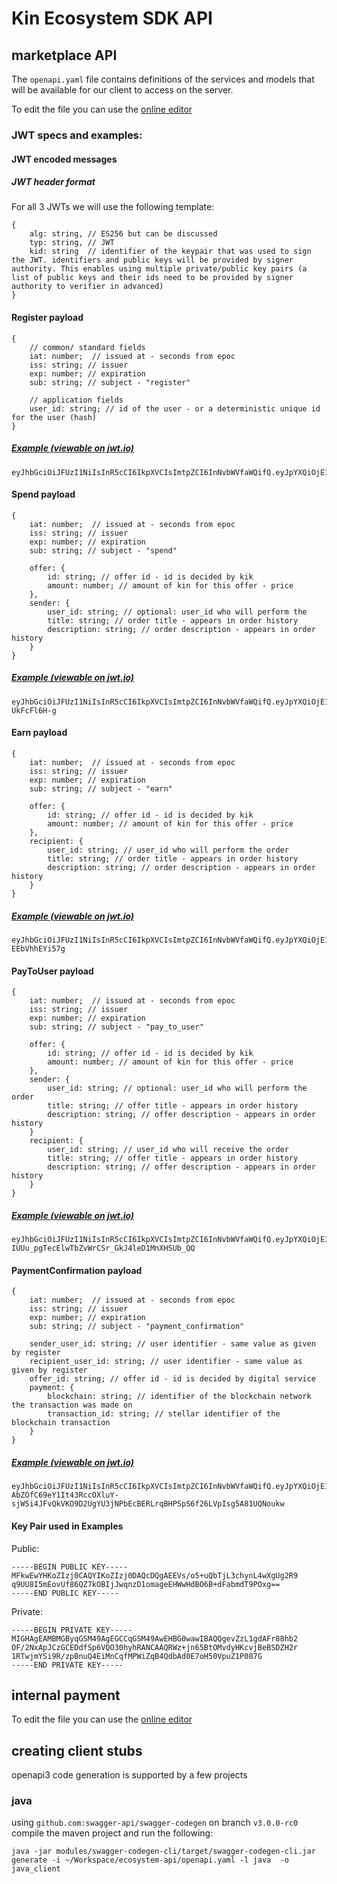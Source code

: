 # Kin Ecosystem SDK API

## marketplace API
The `openapi.yaml` file contains definitions of the services and models that will be available for our client to access on the server.

To edit the file you can use the [online editor](http://editor.swagger.io/?url=https://raw.githubusercontent.com/kinfoundation/ecosystem-api/master/openapi.yaml)

### JWT specs and examples:
#### JWT encoded messages
##### JWT header format

For all 3 JWTs we will use the following template:
```
{
	alg: string, // ES256 but can be discussed
	typ: string, // JWT
	kid: string  // identifier of the keypair that was used to sign the JWT. identifiers and public keys will be provided by signer authority. This enables using multiple private/public key pairs (a list of public keys and their ids need to be provided by signer authority to verifier in advanced)
}
```

#### Register payload
```
{
	// common/ standard fields
	iat: number;  // issued at - seconds from epoc
	iss: string; // issuer
	exp: number; // expiration
	sub: string; // subject - "register"

	// application fields
	user_id: string; // id of the user - or a deterministic unique id for the user (hash)
}
```
##### [Example (viewable on jwt.io)](https://jwt.io/?token=eyJhbGciOiJFUzI1NiIsInR5cCI6IkpXVCIsImtpZCI6InNvbWVfaWQifQ.eyJpYXQiOjE1MTYyMzkwMjIsImlzcyI6ImtpayBzZXJ2ZXIiLCJleHAiOjE1MjYyMzkwMjIsInN1YiI6InJlZ2lzdGVyIiwidXNlcl9pZCI6ImFfaGFzaF9vbl9raWtfdXNlcl9pZCJ9.6DwojspQ46inlwYwn3NNH0bmQIzKd7mL0VX8V2ZmlH8aZqWF2UbK_Md5kcxgnXgq0P6tExVTr1vxpwhfj7_3dg)
```
eyJhbGciOiJFUzI1NiIsInR5cCI6IkpXVCIsImtpZCI6InNvbWVfaWQifQ.eyJpYXQiOjE1MTYyMzkwMjIsImlzcyI6ImtpayBzZXJ2ZXIiLCJleHAiOjE1MjYyMzkwMjIsInN1YiI6InJlZ2lzdGVyIiwidXNlcl9pZCI6ImFfaGFzaF9vbl9raWtfdXNlcl9pZCJ9.6DwojspQ46inlwYwn3NNH0bmQIzKd7mL0VX8V2ZmlH8aZqWF2UbK_Md5kcxgnXgq0P6tExVTr1vxpwhfj7_3dg
```

#### Spend payload
```
{
	iat: number;  // issued at - seconds from epoc
	iss: string; // issuer
	exp: number; // expiration
	sub: string; // subject - "spend"

	offer: {
		id: string; // offer id - id is decided by kik
		amount: number; // amount of kin for this offer - price
	},
	sender: {
		user_id: string; // optional: user_id who will perform the 
		title: string; // order title - appears in order history
		description: string; // order description - appears in order history
	}
}
```
##### [Example (viewable on jwt.io)](https://jwt.io/?token=eyJhbGciOiJFUzI1NiIsInR5cCI6IkpXVCIsImtpZCI6InNvbWVfaWQifQ.eyJpYXQiOjE1MTYyMzkwMjIsImlzcyI6ImtpayBzZXJ2ZXIiLCJleHAiOjE1MjYyMzkwMjIsInN1YiI6InNwZW5kIiwib2ZmZXIiOnsiaWQiOiJPMTIzMTIzMTIzIiwiYW1vdW50Ijo1MDAwfSwic2VuZGVyIjp7InRpdGxlIjoiQmx1ZSBUaGVtZSIsImRlc2NyaXB0aW9uIjoiT2NlYW4gQmx1ZSIsInVzZXJfaWQiOiJzb21lX3VzZXIifX0.BRacJ37zbbaKivWD_uhC2JXozzrHDN5B9VeG7d1BXjkpPYEfpaEy_kKF6xqp7oUMjEG2ltrOQPJ-UkFcFl6H-g)
```
eyJhbGciOiJFUzI1NiIsInR5cCI6IkpXVCIsImtpZCI6InNvbWVfaWQifQ.eyJpYXQiOjE1MTYyMzkwMjIsImlzcyI6ImtpayBzZXJ2ZXIiLCJleHAiOjE1MjYyMzkwMjIsInN1YiI6InNwZW5kIiwib2ZmZXIiOnsiaWQiOiJPMTIzMTIzMTIzIiwiYW1vdW50Ijo1MDAwfSwic2VuZGVyIjp7InRpdGxlIjoiQmx1ZSBUaGVtZSIsImRlc2NyaXB0aW9uIjoiT2NlYW4gQmx1ZSIsInVzZXJfaWQiOiJzb21lX3VzZXIifX0.BRacJ37zbbaKivWD_uhC2JXozzrHDN5B9VeG7d1BXjkpPYEfpaEy_kKF6xqp7oUMjEG2ltrOQPJ-UkFcFl6H-g
```
#### Earn payload
```
{
	iat: number;  // issued at - seconds from epoc
	iss: string; // issuer
	exp: number; // expiration
	sub: string; // subject - "earn"

	offer: {
		id: string; // offer id - id is decided by kik
		amount: number; // amount of kin for this offer - price
	},
	recipient: {
		user_id: string; // user_id who will perform the order
		title: string; // order title - appears in order history
		description: string; // order description - appears in order history
	}
}
```
##### [Example (viewable on jwt.io)](https://jwt.io/?token=eyJhbGciOiJFUzI1NiIsInR5cCI6IkpXVCIsImtpZCI6InNvbWVfaWQifQ.eyJpYXQiOjE1MTYyMzkwMjIsImlzcyI6ImtpayBzZXJ2ZXIiLCJleHAiOjE1MjYyMzkwMjIsInN1YiI6ImVhcm4iLCJvZmZlciI6eyJpZCI6Ik8xMjMxMjMxMjMiLCJhbW91bnQiOjUwMDB9LCJyZWNpcGllbnQiOnsidGl0bGUiOiJCbHVlIFRoZW1lIiwiZGVzY3JpcHRpb24iOiJPY2VhbiBCbHVlIiwidXNlcl9pZCI6InNvbWVfdXNlciJ9fQ.R7OpvaZQIAzjQ0MSi5nC1c39oC9oN08NVKwricMyWnuMbK5FD9Qn6ecmol4JnMGE5IZA7j_LR-EEbVhhEYi57g)
```
eyJhbGciOiJFUzI1NiIsInR5cCI6IkpXVCIsImtpZCI6InNvbWVfaWQifQ.eyJpYXQiOjE1MTYyMzkwMjIsImlzcyI6ImtpayBzZXJ2ZXIiLCJleHAiOjE1MjYyMzkwMjIsInN1YiI6ImVhcm4iLCJvZmZlciI6eyJpZCI6Ik8xMjMxMjMxMjMiLCJhbW91bnQiOjUwMDB9LCJyZWNpcGllbnQiOnsidGl0bGUiOiJCbHVlIFRoZW1lIiwiZGVzY3JpcHRpb24iOiJPY2VhbiBCbHVlIiwidXNlcl9pZCI6InNvbWVfdXNlciJ9fQ.R7OpvaZQIAzjQ0MSi5nC1c39oC9oN08NVKwricMyWnuMbK5FD9Qn6ecmol4JnMGE5IZA7j_LR-EEbVhhEYi57g
```
#### PayToUser payload
```
{
	iat: number;  // issued at - seconds from epoc
	iss: string; // issuer
	exp: number; // expiration
	sub: string; // subject - "pay_to_user"

	offer: {
		id: string; // offer id - id is decided by kik
		amount: number; // amount of kin for this offer - price
	},
	sender: {
		user_id: string; // optional: user_id who will perform the order
		title: string; // offer title - appears in order history
		description: string; // offer description - appears in order history
	}
	recipient: {
		user_id: string; // user_id who will receive the order
		title: string; // offer title - appears in order history
		description: string; // offer description - appears in order history
	}
}
```
##### [Example (viewable on jwt.io)](https://jwt.io/?tokeneyJhbGciOiJFUzI1NiIsInR5cCI6IkpXVCIsImtpZCI6InNvbWVfaWQifQ.eyJpYXQiOjE1MTYyMzkwMjIsImlzcyI6ImtpayBzZXJ2ZXIiLCJleHAiOjE1MjYyMzkwMjIsInN1YiI6InBheV90b191c2VyIiwib2ZmZXIiOnsiaWQiOiJPMTIzMTIzMTIzIiwiYW1vdW50Ijo1MDAwfSwic2VuZGVyIjp7InRpdGxlIjoiVGlwIEZyb20gRG9vZHkiLCJkZXNjcmlwdGlvbiI6IkRvb2R5IHRpcHBlZCB5b3UiLCJ1c2VyX2lkIjoidXNlcjpuaXR6YW4ifSwicmVjaXBpZW50Ijp7InRpdGxlIjoiVGlwIFRvIE5pdHphbiIsImRlc2NyaXB0aW9uIjoiWW91IHRpcHBlZCBOaXR6YW4iLCJ1c2VyX2lkIjoidXNlcjpkb29keSJ9fQ.GVufyAI2UkpzzLlSL7a_kb5JcdSkgBb1PnzdL7wUkIGx-IUUu_pgTecElwTbZvWrCSr_GkJ4leD1MnXHSUb_QQ)
```
eyJhbGciOiJFUzI1NiIsInR5cCI6IkpXVCIsImtpZCI6InNvbWVfaWQifQ.eyJpYXQiOjE1MTYyMzkwMjIsImlzcyI6ImtpayBzZXJ2ZXIiLCJleHAiOjE1MjYyMzkwMjIsInN1YiI6InBheV90b191c2VyIiwib2ZmZXIiOnsiaWQiOiJPMTIzMTIzMTIzIiwiYW1vdW50Ijo1MDAwfSwic2VuZGVyIjp7InRpdGxlIjoiVGlwIEZyb20gRG9vZHkiLCJkZXNjcmlwdGlvbiI6IkRvb2R5IHRpcHBlZCB5b3UiLCJ1c2VyX2lkIjoidXNlcjpuaXR6YW4ifSwicmVjaXBpZW50Ijp7InRpdGxlIjoiVGlwIFRvIE5pdHphbiIsImRlc2NyaXB0aW9uIjoiWW91IHRpcHBlZCBOaXR6YW4iLCJ1c2VyX2lkIjoidXNlcjpkb29keSJ9fQ.GVufyAI2UkpzzLlSL7a_kb5JcdSkgBb1PnzdL7wUkIGx-IUUu_pgTecElwTbZvWrCSr_GkJ4leD1MnXHSUb_QQ
```
#### PaymentConfirmation payload
```
{
	iat: number;  // issued at - seconds from epoc
	iss: string; // issuer
	exp: number; // expiration
	sub: string; // subject - "payment_confirmation"

	sender_user_id: string; // user identifier - same value as given by register
	recipient_user_id: string; // user identifier - same value as given by register
	offer_id: string; // offer id - id is decided by digital service
	payment: {
		blockchain: string; // identifier of the blockchain network the transaction was made on
		transaction_id: string; // stellar identifier of the blockchain transaction
	}
}
```
##### [Example (viewable on jwt.io)](https://jwt.io/?token=eyJhbGciOiJFUzI1NiIsInR5cCI6IkpXVCIsImtpZCI6InNvbWVfaWQifQ.eyJpYXQiOjE1MTYyMzkwMjIsImlzcyI6ImtpayIsImV4cCI6MTUyNjIzOTAyMiwic3ViIjoicGF5bWVudF9jb25maXJtYXRpb24iLCJvZmZlcl9pZCI6Ik8xMjMxMjMxMjMiLCJzZW5kZXJfdXNlcl9pZCI6InVzZXI6ZG9vZHkiLCJyZWNpcGllbnRfdXNlcl9pZCI6InVzZXI6bml0emFuIiwicGF5bWVudCI6eyJibG9ja2NoYWluIjoic3RlbGxhci1tYWlubmV0IiwidHJhbnNhY3Rpb25faWQiOiJ0cmFuc2FjdGlvbjoxMjM0NSJ9fQ.-AbZOfC69eY1It43RccOXluY-sjWSi4JFvQkVKO9D2UgYU3jNPbEcBERLrqBHPSpS6f26LVpIsg5A81UQNoukw)
```
eyJhbGciOiJFUzI1NiIsInR5cCI6IkpXVCIsImtpZCI6InNvbWVfaWQifQ.eyJpYXQiOjE1MTYyMzkwMjIsImlzcyI6ImtpayIsImV4cCI6MTUyNjIzOTAyMiwic3ViIjoicGF5bWVudF9jb25maXJtYXRpb24iLCJvZmZlcl9pZCI6Ik8xMjMxMjMxMjMiLCJzZW5kZXJfdXNlcl9pZCI6InVzZXI6ZG9vZHkiLCJyZWNpcGllbnRfdXNlcl9pZCI6InVzZXI6bml0emFuIiwicGF5bWVudCI6eyJibG9ja2NoYWluIjoic3RlbGxhci1tYWlubmV0IiwidHJhbnNhY3Rpb25faWQiOiJ0cmFuc2FjdGlvbjoxMjM0NSJ9fQ.-AbZOfC69eY1It43RccOXluY-sjWSi4JFvQkVKO9D2UgYU3jNPbEcBERLrqBHPSpS6f26LVpIsg5A81UQNoukw
```

#### Key Pair used in Examples
Public:
```
-----BEGIN PUBLIC KEY-----
MFkwEwYHKoZIzj0CAQYIKoZIzj0DAQcDQgAEEVs/o5+uQbTjL3chynL4wXgUg2R9
q9UU8I5mEovUf86QZ7kOBIjJwqnzD1omageEHWwHdBO6B+dFabmdT9POxg==
-----END PUBLIC KEY-----
```
Private:
```
-----BEGIN PRIVATE KEY-----
MIGHAgEAMBMGByqGSM49AgEGCCqGSM49AwEHBG0wawIBAQQgevZzL1gdAFr88hb2
OF/2NxApJCzGCEDdfSp6VQO30hyhRANCAAQRWz+jn65BtOMvdyHKcvjBeBSDZH2r
1RTwjmYSi9R/zpBnuQ4EiMnCqfMPWiZqB4QdbAd0E7oH50VpuZ1P087G
-----END PRIVATE KEY-----
```

## internal payment

To edit the file you can use the [online editor](http://editor.swagger.io/?url=https://raw.githubusercontent.com/kinfoundation/ecosystem-api/master/payment.yaml)

## creating client stubs

openapi3 code generation is supported by a few projects

### java

using `github.com:swagger-api/swagger-codegen` on branch `v3.0.0-rc0` compile the maven project and run the following:
```
java -jar modules/swagger-codegen-cli/target/swagger-codegen-cli.jar generate -i ~/Workspace/ecosystem-api/openapi.yaml -l java  -o java_client
```
